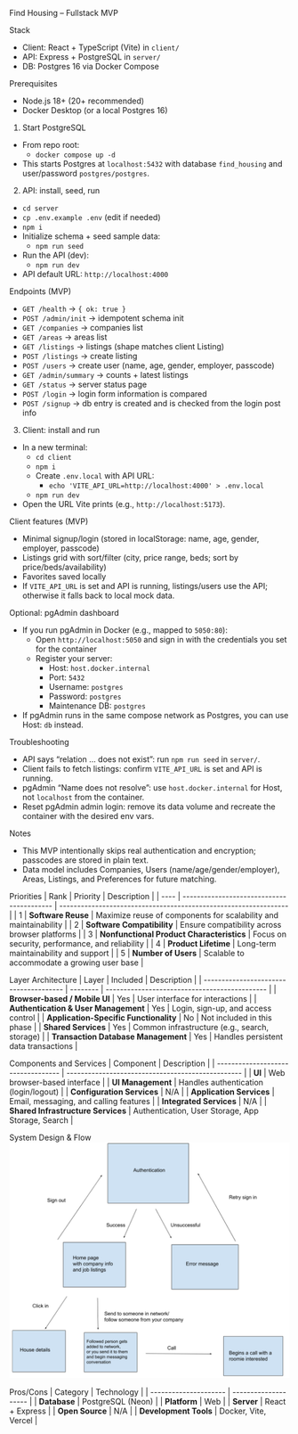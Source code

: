 Find Housing – Fullstack MVP

Stack
- Client: React + TypeScript (Vite) in `client/`
- API: Express + PostgreSQL in `server/`
- DB: Postgres 16 via Docker Compose

Prerequisites
- Node.js 18+ (20+ recommended)
- Docker Desktop (or a local Postgres 16)

1) Start PostgreSQL
- From repo root:
  - `docker compose up -d`
- This starts Postgres at `localhost:5432` with database `find_housing` and user/password `postgres/postgres`.

2) API: install, seed, run
- `cd server`
- `cp .env.example .env` (edit if needed)
- `npm i`
- Initialize schema + seed sample data:
  - `npm run seed`
- Run the API (dev):
  - `npm run dev`
- API default URL: `http://localhost:4000`

Endpoints (MVP)
- `GET /health` → `{ ok: true }`
- `POST /admin/init` → idempotent schema init
- `GET /companies` → companies list
- `GET /areas` → areas list
- `GET /listings` → listings (shape matches client Listing)
- `POST /listings` → create listing
- `POST /users` → create user (name, age, gender, employer, passcode)
- `GET /admin/summary` → counts + latest listings
- `GET /status` → server status page
- `POST /login` → login form information is compared
- `POST /signup` → db entry is created and is checked from the login post info

3) Client: install and run
- In a new terminal:
  - `cd client`
  - `npm i`
  - Create `.env.local` with API URL:
    - `echo 'VITE_API_URL=http://localhost:4000' > .env.local`
  - `npm run dev`
- Open the URL Vite prints (e.g., `http://localhost:5173`).

Client features (MVP)
- Minimal signup/login (stored in localStorage: name, age, gender, employer, passcode)
- Listings grid with sort/filter (city, price range, beds; sort by price/beds/availability)
- Favorites saved locally
- If `VITE_API_URL` is set and API is running, listings/users use the API; otherwise it falls back to local mock data.

Optional: pgAdmin dashboard
- If you run pgAdmin in Docker (e.g., mapped to `5050:80`):
  - Open `http://localhost:5050` and sign in with the credentials you set for the container
  - Register your server:
    - Host: `host.docker.internal`
    - Port: `5432`
    - Username: `postgres`
    - Password: `postgres`
    - Maintenance DB: `postgres`
- If pgAdmin runs in the same compose network as Postgres, you can use Host: `db` instead.

Troubleshooting
- API says “relation ... does not exist”: run `npm run seed` in `server/`.
- Client fails to fetch listings: confirm `VITE_API_URL` is set and API is running.
- pgAdmin “Name does not resolve”: use `host.docker.internal` for Host, not `localhost` from the container.
- Reset pgAdmin admin login: remove its data volume and recreate the container with the desired env vars.

Notes
- This MVP intentionally skips real authentication and encryption; passcodes are stored in plain text.
- Data model includes Companies, Users (name/age/gender/employer), Areas, Listings, and Preferences for future matching.

Priorities
| Rank | Priority                                  | Description                                                      |
| ---- | ----------------------------------------- | ---------------------------------------------------------------- |
| 1    | **Software Reuse**                        | Maximize reuse of components for scalability and maintainability |
| 2    | **Software Compatibility**                | Ensure compatibility across browser platforms                    |
| 3    | **Nonfunctional Product Characteristics** | Focus on security, performance, and reliability                  |
| 4    | **Product Lifetime**                      | Long-term maintainability and support                            |
| 5    | **Number of Users**                       | Scalable to accommodate a growing user base                      |

Layer Architecture
| Layer                                  | Included | Description                                   |
| -------------------------------------- | -------- | --------------------------------------------- |
| **Browser-based / Mobile UI**          | Yes        | User interface for interactions               |
| **Authentication & User Management**   | Yes        | Login, sign-up, and access control            |
| **Application-Specific Functionality** | No        | Not included in this phase                    |
| **Shared Services**                    | Yes        | Common infrastructure (e.g., search, storage) |
| **Transaction Database Management**    | Yes        | Handles persistent data transactions          |

Components and Services
| Component                          | Description                                       |
| ---------------------------------- | ------------------------------------------------- |
| **UI**                             | Web browser-based interface                       |
| **UI Management**                  | Handles authentication (login/logout)             |
| **Configuration Services**         | N/A                                               |
| **Application Services**           | Email, messaging, and calling features            |
| **Integrated Services**            | N/A                                               |
| **Shared Infrastructure Services** | Authentication, User Storage, App Storage, Search |

System Design & Flow
![alt text](image.png)

Pros/Cons
| Category              | Technology           |
| --------------------- | -------------------- |
| **Database**          | PostgreSQL (Neon)    |
| **Platform**          | Web                  |
| **Server**            | React + Express      |
| **Open Source**       | N/A                  |
| **Development Tools** | Docker, Vite, Vercel |
